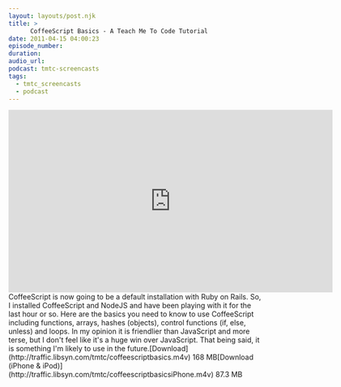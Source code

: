 ```yaml
---
layout: layouts/post.njk
title: >
      CoffeeScript Basics - A Teach Me To Code Tutorial
date: 2011-04-15 04:00:23
episode_number: 
duration: 
audio_url: 
podcast: tmtc-screencasts
tags: 
  - tmtc_screencasts
  - podcast
---
```


<iframe width="640" height="360" src="http://www.youtube.com/embed/fvsKkwbhfs8" frameborder="0" allowfullscreen></iframe>CoffeeScript is now going to be a default installation with Ruby on Rails. So, I installed CoffeeScript and NodeJS and have been playing with it for the last hour or so. Here are the basics you need to know to use CoffeeScript including functions, arrays, hashes (objects), control functions (if, else, unless) and loops. In my opinion it is friendlier than JavaScript and more terse, but I don't feel like it's a huge win over JavaScript. That being said, it is something I'm likely to use in the future.[Download](http://traffic.libsyn.com/tmtc/coffeescriptbasics.m4v) 168 MB[Download (iPhone & iPod)](http://traffic.libsyn.com/tmtc/coffeescriptbasicsiPhone.m4v) 87.3 MB

